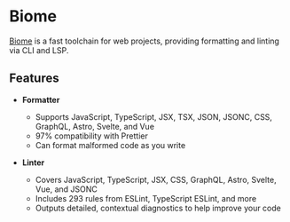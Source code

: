 # Biome

[Biome](https://biomejs.dev) is a fast toolchain for web projects, providing formatting and linting via CLI and LSP.

## Features

- **Formatter**

  - Supports JavaScript, TypeScript, JSX, TSX, JSON, JSONC, CSS, GraphQL, Astro, Svelte, and Vue
  - 97% compatibility with Prettier
  - Can format malformed code as you write

- **Linter**
  - Covers JavaScript, TypeScript, JSX, CSS, GraphQL, Astro, Svelte, Vue, and JSONC
  - Includes 293 rules from ESLint, TypeScript ESLint, and more
  - Outputs detailed, contextual diagnostics to help improve your code

<!-- vim: set ft=markdown: -->
